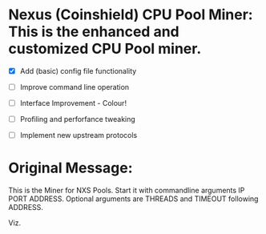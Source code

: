 # Nexus (Coinshield) CPU Pool Miner: This is the enhanced and customized CPU Pool miner.

- [x] Add (basic) config file functionality
- [ ] Improve command line operation
- [ ] Interface Improvement - Colour!
- [ ] Profiling and perforfance tweaking
- [ ] Implement new upstream protocols


# Original Message: 

This is the Miner for NXS Pools. Start it with commandline arguments IP PORT ADDRESS. Optional arguments are THREADS and TIMEOUT following ADDRESS.

Viz.
